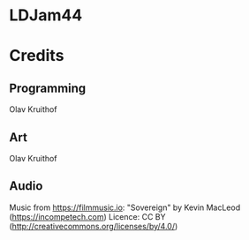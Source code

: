 # LDJam44


# Credits
## Programming
Olav Kruithof

## Art
Olav Kruithof

## Audio
Music from https://filmmusic.io:
"Sovereign" by Kevin MacLeod (https://incompetech.com)
Licence: CC BY (http://creativecommons.org/licenses/by/4.0/)